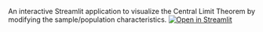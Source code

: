 An interactive Streamlit application to visualize the Central Limit Theorem by modifying the sample/population characteristics.
[![Open in Streamlit](https://static.streamlit.io/badges/streamlit_badge_black_white.svg)](https://share.streamlit.io/ksv-muralidhar/central_limit_theorem/main/central_limit_theorem.py)
